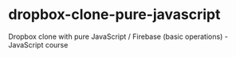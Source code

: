 # dropbox-clone-pure-javascript
Dropbox clone with pure JavaScript / Firebase (basic operations) - JavaScript course

